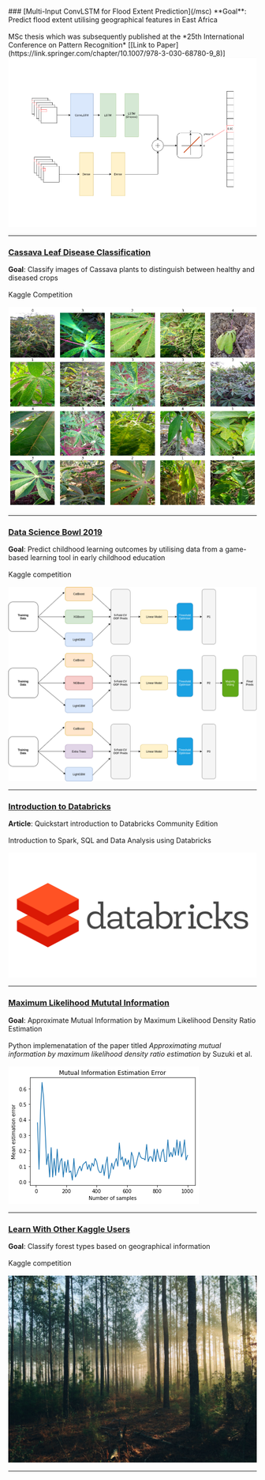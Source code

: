 <br>
### [Multi-Input ConvLSTM for Flood Extent Prediction](/msc)
**Goal**: Predict flood extent utilising geographical features in East Africa
<br><br>
MSc thesis which was subsequently published at the *25th International Conference on Pattern Recognition* [[Link to Paper](https://link.springer.com/chapter/10.1007/978-3-030-68780-9_8)]
<br>
<img src="images/model_cropped.png?raw=true"/>

---

### [Cassava Leaf Disease Classification](/cassava)
**Goal**: Classify images of Cassava plants to distinguish between healthy and diseased crops
<br><br>
Kaggle Competition
<br><br>
<img src="images/cassava.png?raw=true"/>

---

### [Data Science Bowl 2019](/ds-bowl19)
**Goal**: Predict childhood learning outcomes by utilising data from a game-based learning tool in early childhood
education
<br><br>
Kaggle competition
<br><br>
<img src="images/ds-bowl19.png?raw=true"/>

---

### [Introduction to Databricks](/into_spark_sql)
**Article**: Quickstart introduction to Databricks Community Edition
<br><br>
Introduction to Spark, SQL and Data Analysis using Databricks 
<br><br>
<img src="images/databricks_logo_icon_169299.png?raw=true"/>

---

### [Maximum Likelihood Mututal Information](/mlmi)
**Goal**: Approximate Mutual Information by Maximum Likelihood Density Ratio Estimation
<br><br>
Python implemenatation of the paper titled *Approximating mutual information by maximum likelihood density ratio estimation* by Suzuki et al.
<br><br>
<img src="images/mlmi_example.png?raw=true"/>

---
### [Learn With Other Kaggle Users](/forrest-kaggle.md)
**Goal**: Classify forest types based on geographical information
<br><br>
Kaggle competition
<br><br>
<img src="images/forrest.jpg?raw=true"/>

---
